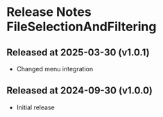 # Release Notes FileSelectionAndFiltering

## Released at 2025-03-30 (v1.0.1)

* Changed menu integration 

## Released at 2024-09-30 (v1.0.0)

* Initial release